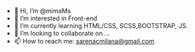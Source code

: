 - 👋 Hi, I’m @mimaMs
- 👀 I’m interested in Front-end
- 🌱 I’m currently learning HTML/CSS, SCSS,BOOTSTRAP, JS.
- 💞️ I’m looking to collaborate on ...
- 📫 How to reach me: sarenacmilana@gmail.com

<!---
mimaMs/mimaMs is a ✨ special ✨ repository because its `README.md` (this file) appears on your GitHub profile.
You can click the Preview link to take a look at your changes.
--->
